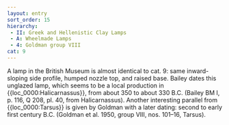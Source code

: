 ```yaml
---
layout: entry
sort_order: 15
hierarchy:
 - II: Greek and Hellenistic Clay Lamps
 - A: Wheelmade Lamps
 - 4: Goldman group VIII
cat: 9
---
```


A lamp in the British Museum is almost identical to cat. 9: same inward-sloping side profile, humped nozzle top, and raised base. Bailey dates this unglazed lamp, which seems to be a local production in {{loc_0000:Halicarnassus}}, from about 350 to about 330 B.C. (Bailey BM I, p. 116, Q 208, pl. 40, from Halicarnassus). Another interesting parallel from {{loc_0000:Tarsus}} is given by Goldman with a later dating: second to early first century B.C. (Goldman et al. 1950, group VIII, nos. 101–16, Tarsus).
